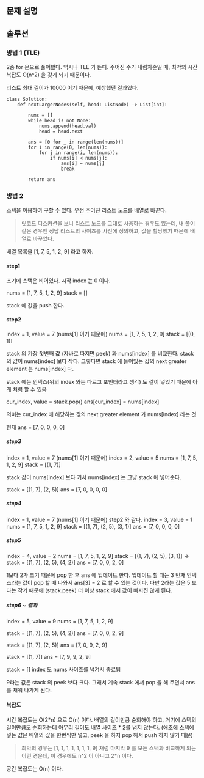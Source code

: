 ## 문제 설명

## 솔루션

### 방법 1 (TLE)

2중 for 문으로 풀어봤다. 역시나 TLE 가 뜬다.
주어진 수가 내림차순일 때, 최악의 시간 복잡도 O(n^2) 을 갖게 되기 때문이다.

리스트 최대 길이가 10000 이기 때문에, 예상했던 결과였다.
```python3
class Solution:
    def nextLargerNodes(self, head: ListNode) -> List[int]:
        
        nums = []
        while head is not None:
            nums.append(head.val)
            head = head.next
        
        ans = [0 for _ in range(len(nums))]
        for i in range(0, len(nums)):
            for j in range(i, len(nums)):
                if nums[i] < nums[j]:
                    ans[i] = nums[j]
                    break
        
        return ans
```

### 방법 2
스택을 이용하여 구할 수 있다.
우선 주어진 리스트 노드를 배열로 바꾼다. 

> 릿코드 디스커션을 보니 리스트 노드를 그대로 사용하는 경우도 있는데, 내 풀이 같은 경우엔 정답 리스트의 사이즈를 사전에 정의하고, 
값을 할당했기 때문에 배열로 바꾸었다.

배열 목록을 [1, 7, 5, 1, 2, 9] 라고 하자.


#### step1
초기에 스택은 비어있다.
시작 index 는 0 이다.

nums = [1, 7, 5, 1, 2, 9]
stack = []

stack 에 값을 push 한다.

#### step2
index = 1, value = 7 (nums[1] 이기 때문에)
nums = [1, 7, 5, 1, 2, 9]
stack = [(0, 1)]

stack 의 가장 첫번째 값 (자바로 따지면 peek) 과 nums[index] 를 비교한다.
stack 의 값이 nums[index] 보다 작다. 그렇다면 stack 에 들어있는 값의 next greater element 는 nums[index] 다.

stack 에는 인덱스(위의 index 와는 다르고 포인터라고 생각) 도 같이 넣었기 때문에 아래 처럼 할 수 있음

cur_index, value = stack.pop()
ans[cur_index] = nums[index]

의미는 cur_index 에 해당하는 값의 next greater element 가 nums[index] 라는 것

현재
ans = [7, 0, 0, 0, 0]

##### step3
index = 1, value = 7 (nums[1] 이기 때문에)
index = 2, value = 5
nums = [1, 7, 5, 1, 2, 9]
stack = [(1, 7)]

stack 값이 nums[index] 보다 커서 nums[index] 는 그냥 stack 에 넣어준다.

stack = [(1, 7), (2, 5)]
ans = [7, 0, 0, 0, 0]

##### step4
index = 1, value = 7 (nums[1] 이기 때문에)
step2 와 같다.
index = 3, value = 1
nums = [1, 7, 5, 1, 2, 9]
stack = [(1, 7), (2, 5), (3, 1)]
ans = [7, 0, 0, 0, 0]

##### step5
index = 4, value = 2
nums = [1, 7, 5, 1, 2, 9]
stack = [(1, 7), (2, 5), (3, 1)] -> stack = [(1, 7), (2, 5), (4, 2)]
ans = [7, 0, 0, 2, 0]

1보다 2가 크기 때문에 pop 한 후 ans 에 업데이트 한다.
업데이트 할 때는 3 번째 인덱스라는 값이 pop 할 때 나와서 ans[3] = 2 로 할 수 있는 것이다.
다만 2라는 값은 5 보다는 작기 때문에 (stack.peek) 더 이상 stack 에서 값이 빠지진 않게 된다.

##### step6 ~ 결과
index = 5, value = 9
nums = [1, 7, 5, 1, 2, 9]

stack = [(1, 7), (2, 5), (4, 2)]
ans = [7, 0, 0, 2, 9]

stack = [(1, 7), (2, 5)]
ans = [7, 0, 9, 2, 9]

stack = [(1, 7)]
ans = [7, 9, 9, 2, 9]

stack = []
index 도 nums 사이즈를 넘겨서 종료됨


9라는 값은 stack 의 peek 보다 크다. 그래서 계속 stack 에서 pop 을 해 주면서 ans 를 채워 나가게 된다.

#### 복잡도
시간 복잡도는 O(2*n) 으로 O(n) 이다. 배열의 길이만큼 순회해야 하고, 거기에 스택의 길이만큼도 순회하는데 
아무리 길어도 배열 사이즈 * 2를 넘지 않는다. (애초에 스택에 넣는 값은 배열의 값을 한번씩만 넣고, peek 을 하지 pop 해서 push 하지 않기 때문)

> 최악의 경우는 [1, 1, 1, 1, 1, 1, 1, 9] 처럼 마지막 9 를 모든 스택과 비교하게 되는 이런 경운데, 이 경우에도 n^2 이 아니고 2*n 이다.

공간 복잡도는 O(n) 이다.

